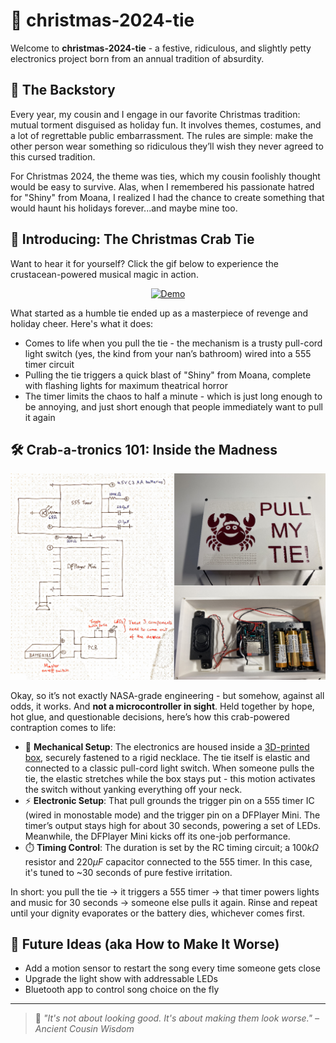 # 🎄 christmas-2024-tie

Welcome to **christmas-2024-tie** - a festive, ridiculous, and slightly petty electronics project born from an annual tradition of absurdity.

## 🎁 The Backstory

Every year, my cousin and I engage in our favorite Christmas tradition: mutual torment disguised as holiday fun. It involves themes, costumes, and a lot of regrettable public embarrassment. The rules are simple: make the other person wear something so ridiculous they’ll wish they never agreed to this cursed tradition.

For Christmas 2024, the theme was ties, which my cousin foolishly thought would be easy to survive. Alas, when I remembered his passionate hatred for "Shiny" from Moana, I realized I had the chance to create something that would haunt his holidays forever...and maybe mine too.

## 🦀 Introducing: The Christmas Crab Tie

Want to hear it for yourself? Click the gif below to experience the crustacean-powered musical magic in action.

<div align="center">
  <a href="https://youtube.com/shorts/VBPvxrhGiqQ">
    <img src="demo.gif" alt="Demo" />
  </a>
</div>

What started as a humble tie ended up as a masterpiece of revenge and holiday cheer. Here's what it does:

- Comes to life when you pull the tie - the mechanism is a trusty pull-cord light switch (yes, the kind from your nan’s bathroom) wired into a 555 timer circuit
- Pulling the tie triggers a quick blast of "Shiny" from Moana, complete with flashing lights for maximum theatrical horror
- The timer limits the chaos to half a minute - which is just long enough to be annoying, and just short enough that people immediately want to pull it again

## 🛠️ Crab-a-tronics 101: Inside the Madness

![Circuit](circuit.png)

Okay, so it’s not exactly NASA-grade engineering - but somehow, against all odds, it works. And **not a microcontroller in sight**. Held together by hope, hot glue, and questionable decisions, here’s how this crab-powered contraption comes to life:
- 🧰 **Mechanical Setup**: The electronics are housed inside a [3D-printed box](https://a360.co/3EqJN49), securely fastened to a rigid necklace. The tie itself is elastic and connected to a classic pull-cord light switch. When someone pulls the tie, the elastic stretches while the box stays put - this motion activates the switch without yanking everything off your neck.
- ⚡ **Electronic Setup**: That pull grounds the trigger pin on a 555 timer IC (wired in monostable mode) and the trigger pin on a DFPlayer Mini. The timer’s output stays high for about 30 seconds, powering a set of LEDs. Meanwhile, the DFPlayer Mini kicks off its one-job performance.
- ⏱️ **Timing Control**: The duration is set by the RC timing circuit; a $100k\Omega$ resistor and $220\mu F$ capacitor connected to the 555 timer. In this case, it's tuned to ~30 seconds of pure festive irritation.

In short: you pull the tie → it triggers a 555 timer → that timer powers lights and music for 30 seconds → someone else pulls it again. Rinse and repeat until your dignity evaporates or the battery dies, whichever comes first.

## 🧪 Future Ideas (aka How to Make It Worse)

- Add a motion sensor to restart the song every time someone gets close
- Upgrade the light show with addressable LEDs
- Bluetooth app to control song choice on the fly
---
> 🧠 *"It's not about looking good. It's about making them look worse." – Ancient Cousin Wisdom*
